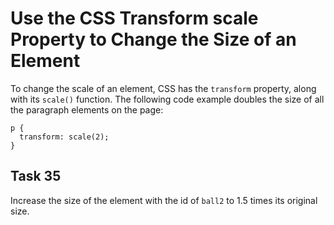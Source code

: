 # Use the CSS Transform scale Property to Change the Size of an Element
To change the scale of an element, CSS has the `transform` property, along with its `scale()` function. The following code example doubles the size of all the paragraph elements on the page:
```
p {
  transform: scale(2);
}
```
## Task 35
Increase the size of the element with the id of `ball2` to 1.5 times its original size.



